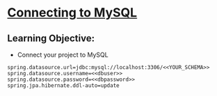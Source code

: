 # [Connecting to MySQL](https://login.codingdojo.com/m/315/9533/64298)

## Learning Objective:

- Connect your project to MySQL

```
spring.datasource.url=jdbc:mysql://localhost:3306/<<YOUR_SCHEMA>>
spring.datasource.username=<<dbuser>>
spring.datasource.password=<<dbpassword>>
spring.jpa.hibernate.ddl-auto=update
```